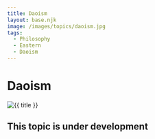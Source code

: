 ```yaml
---
title: Daoism
layout: base.njk
image: /images/topics/daoism.jpg
tags:
  - Philosophy
  - Eastern
  - Daoism
---
```


# Daoism

<img src="{{ image }}" alt="{{ title }}" class="topic-page-image">

## This topic is under development